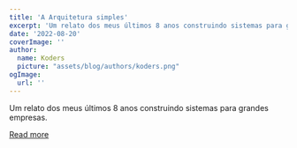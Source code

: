 ```yaml
---
title: 'A Arquitetura simples'
excerpt: 'Um relato dos meus últimos 8 anos construindo sistemas para grandes empresas.'
date: '2022-08-20'
coverImage: ''
author:
  name: Koders
  picture: "assets/blog/authors/koders.png"
ogImage:
  url: ''
---
```


Um relato dos meus últimos 8 anos construindo sistemas para grandes empresas.

[Read more](https://dev.to/hugaomarques/a-arquitetura-simples-lb)
